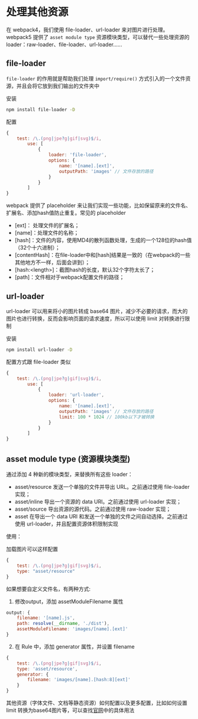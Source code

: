 # 处理其他资源

在 webpack4，我们使用 file-loader、url-loader 来对图片进行处理。webpack5 提供了 `asset module type` 资源模块类型，可以替代一些处理资源的loader：raw-loader、file-loader、url-loader......

## file-loader

`file-loader` 的作用就是帮助我们处理 `import/require()` 方式引入的一个文件资源，并且会将它放到我们输出的文件夹中

安装

```bash
npm install file-loader -D
```

配置

```js
{
    test: /\.(png|jpe?g|gif|svg)$/i,
        use: [
            {
                loader: 'file-loader',
                options: {
                    name: '[name].[ext]',
                    outputPath: 'images' // 文件存放的路径
                }
            }
        ]
}
```

webpack 提供了 placeholder 来让我们实现一些功能，比如保留原来的文件名、扩展名、添加hash值防止重复。常见的 placeholder

- [ext]： 处理文件的扩展名； 
- [name]：处理文件的名称； 
- [hash]：文件的内容，使用MD4的散列函数处理，生成的一个128位的hash值（32个十六进制）； 
- [contentHash]：在file-loader中和[hash]结果是一致的（在webpack的一些其他地方不一样，后面会讲到）； 
- [hash:\<length\>]：截图hash的长度，默认32个字符太长了； 
- [path]：文件相对于webpack配置文件的路径；

## url-loader

url-loader 可以用来将小的图片转成 base64 图片，减少不必要的请求，而大的图片也进行转换，反而会影响页面的请求速度，所以可以使用 limit 对转换进行限制

安装

```bash
npm install url-loader -D
```

配置方式跟 file-loader 类似

```js
{
    test: /\.(png|jpe?g|gif|svg)$/i,
        use: [
            {
                loader: 'url-loader',
                options: {
                    name: '[name].[ext]',
                    outputPath: 'images' // 文件存放的路径
                    limit: 100 * 1024 // 100kb以下才被转换
                }
            }
        ]
}
```

## asset module type (资源模块类型)

通过添加 4 种新的模块类型，来替换所有这些 loader： 

- asset/resource 发送一个单独的文件并导出 URL。之前通过使用 file-loader 实现； 
- asset/inline 导出一个资源的 data URI。之前通过使用 url-loader 实现； 
- asset/source 导出资源的源代码。之前通过使用 raw-loader 实现； 
- asset 在导出一个 data URI 和发送一个单独的文件之间自动选择。之前通过使用 url-loader，并且配置资源体积限制实现

使用：

加载图片可以这样配置

```js
{
    test: /\.(png|jpe?g|gif|svg)$/i,
    type: "asset/resource"
}
```

如果想要自定义文件名，有两种方式:

1. 修改output，添加 assetModuleFilename 属性

```js
output: {
    filename: '[name].js',
    path: resolve(__dirname, './dist'),
    assetModuleFilename: 'images/[name].[ext]'
}
```

2. 在 Rule 中，添加 generator 属性，并设置 filename

```js
{
    test: /\.(png|jpe?g|gif|svg)$/i,
    type: 'asset/resource',
    generator: {
        filename: 'images/[name].[hash:8][ext]'
    }
}
```

其他资源（字体文件、文档等静态资源）如何配置以及更多配置，比如如何设置 limit 转换为base64图片等，可以查找[官网](https://webpack.js.org/guides/asset-modules/#root)中的具体用法

